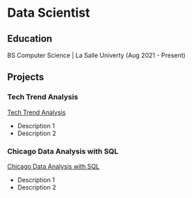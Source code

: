 # Data Scientist

## Education
BS Computer Science | La Salle Univerty (Aug 2021 - Present)

## Projects
### **Tech Trend Analysis**
[Tech Trend Analysis](https://github.com/rjacaac211/Tech-Trend-Analysis)
- Description 1
- Description 2

### **Chicago Data Analysis with SQL**
[Chicago Data Analysis with SQL](https://github.com/rjacaac211/Chicago-Data-Analysis-with-SQL.git)
- Description 1
- Description 2
